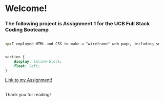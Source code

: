 # Welcome!

### The following project is Assignment 1 for the UCB Full Stack Coding Bootcamp

```html

<p>I employed HTML and CSS to make a "wireframe" web page, including snippets like these:</p>
```

```css

section {
    display: inline-block;
    float: left;
}
```
[Link to my Assignment!](https://github.com/JacksonSabol/HW-Wireframe)

<br>
Thank you for reading!